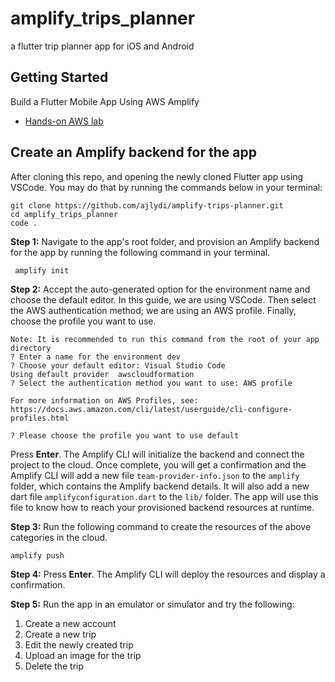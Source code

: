 # amplify_trips_planner

a flutter trip planner app for iOS and Android

## Getting Started

Build a Flutter Mobile App Using AWS Amplify

- [Hands-on AWS lab](https://aws.amazon.com/getting-started/hands-on/build-flutter-mobile-app-part-one/)

## Create an Amplify backend for the app

After cloning this repo, and opening the newly cloned Flutter app using VSCode.
You may do that by running the commands below in your terminal:

```
git clone https://github.com/ajlydi/amplify-trips-planner.git
cd amplify_trips_planner
code .
```

**Step 1:** Navigate to the app's root folder, and provision an Amplify backend for the app by running the following command in your terminal.

```
 amplify init
```

**Step 2:** Accept the auto-generated option for the environment name and choose the default editor. In this guide, we are using VSCode. Then select the AWS authentication method; we are using an AWS profile. Finally, choose the profile you want to use.

```
Note: It is recommended to run this command from the root of your app directory
? Enter a name for the environment dev
? Choose your default editor: Visual Studio Code
Using default provider  awscloudformation
? Select the authentication method you want to use: AWS profile

For more information on AWS Profiles, see:
https://docs.aws.amazon.com/cli/latest/userguide/cli-configure-profiles.html

? Please choose the profile you want to use default
```

Press **Enter**. The Amplify CLI will initialize the backend and connect the project to the cloud. Once complete, you will get a confirmation and the Amplify CLI will add a new file `team-provider-info.json` to the `amplify` folder, which contains the Amplify backend details. It will also add a new dart file `amplifyconfiguration.dart` to the `lib/` folder. The app will use this file to know how to reach your provisioned backend resources at runtime.

**Step 3:** Run the following command to create the resources of the above categories in the cloud.

```
amplify push
```

**Step 4:** Press **Enter**. The Amplify CLI will deploy the resources and display a confirmation.


**Step 5:** Run the app in an emulator or simulator and try the following:
 
1. Create a new account
1. Create a new trip
1. Edit the newly created trip
1. Upload an image for the trip
1. Delete the trip
